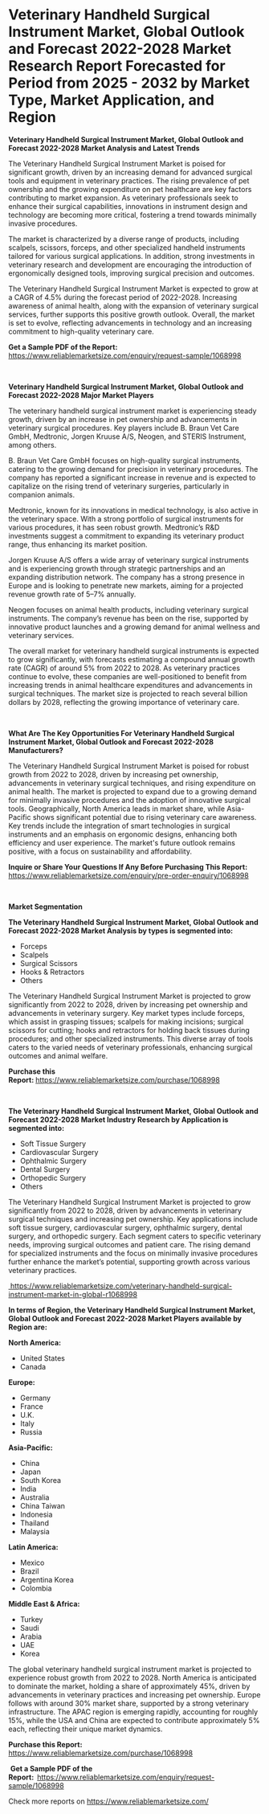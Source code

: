 <p><h1>Veterinary Handheld Surgical Instrument Market, Global Outlook and Forecast 2022-2028 Market Research Report Forecasted for Period from 2025 -  2032 by Market Type, Market Application, and Region</h1></p><p><strong>Veterinary Handheld Surgical Instrument Market, Global Outlook and Forecast 2022-2028 Market Analysis and Latest Trends</strong></p>
<p><p>The Veterinary Handheld Surgical Instrument Market is poised for significant growth, driven by an increasing demand for advanced surgical tools and equipment in veterinary practices. The rising prevalence of pet ownership and the growing expenditure on pet healthcare are key factors contributing to market expansion. As veterinary professionals seek to enhance their surgical capabilities, innovations in instrument design and technology are becoming more critical, fostering a trend towards minimally invasive procedures.</p><p>The market is characterized by a diverse range of products, including scalpels, scissors, forceps, and other specialized handheld instruments tailored for various surgical applications. In addition, strong investments in veterinary research and development are encouraging the introduction of ergonomically designed tools, improving surgical precision and outcomes.</p><p>The Veterinary Handheld Surgical Instrument Market is expected to grow at a CAGR of 4.5% during the forecast period of 2022-2028. Increasing awareness of animal health, along with the expansion of veterinary surgical services, further supports this positive growth outlook. Overall, the market is set to evolve, reflecting advancements in technology and an increasing commitment to high-quality veterinary care.</p></p>
<p><strong>Get a Sample PDF of the Report:&nbsp;</strong> <a href="https://www.reliablemarketsize.com/enquiry/request-sample/1068998?utm_campaign=3445&utm_medium=2&utm_source=Github&utm_content=ia&utm_term=21032025&utm_id=veterinary-handheld-surgical-instrument-market-global-outlook-and-forecast-2022-2028">https://www.reliablemarketsize.com/enquiry/request-sample/1068998</a></p>
<p>&nbsp;</p>
<p><strong>Veterinary Handheld Surgical Instrument Market, Global Outlook and Forecast 2022-2028 Major Market Players</strong></p>
<p><p>The veterinary handheld surgical instrument market is experiencing steady growth, driven by an increase in pet ownership and advancements in veterinary surgical procedures. Key players include B. Braun Vet Care GmbH, Medtronic, Jorgen Kruuse A/S, Neogen, and STERIS Instrument, among others.</p><p>B. Braun Vet Care GmbH focuses on high-quality surgical instruments, catering to the growing demand for precision in veterinary procedures. The company has reported a significant increase in revenue and is expected to capitalize on the rising trend of veterinary surgeries, particularly in companion animals.</p><p>Medtronic, known for its innovations in medical technology, is also active in the veterinary space. With a strong portfolio of surgical instruments for various procedures, it has seen robust growth. Medtronic’s R&D investments suggest a commitment to expanding its veterinary product range, thus enhancing its market position.</p><p>Jorgen Kruuse A/S offers a wide array of veterinary surgical instruments and is experiencing growth through strategic partnerships and an expanding distribution network. The company has a strong presence in Europe and is looking to penetrate new markets, aiming for a projected revenue growth rate of 5–7% annually.</p><p>Neogen focuses on animal health products, including veterinary surgical instruments. The company’s revenue has been on the rise, supported by innovative product launches and a growing demand for animal wellness and veterinary services.</p><p>The overall market for veterinary handheld surgical instruments is expected to grow significantly, with forecasts estimating a compound annual growth rate (CAGR) of around 5% from 2022 to 2028. As veterinary practices continue to evolve, these companies are well-positioned to benefit from increasing trends in animal healthcare expenditures and advancements in surgical techniques. The market size is projected to reach several billion dollars by 2028, reflecting the growing importance of veterinary care.</p></p>
<p>&nbsp;</p>
<p><strong>What Are The Key Opportunities For Veterinary Handheld Surgical Instrument Market, Global Outlook and Forecast 2022-2028 Manufacturers?</strong></p>
<p><p>The Veterinary Handheld Surgical Instrument Market is poised for robust growth from 2022 to 2028, driven by increasing pet ownership, advancements in veterinary surgical techniques, and rising expenditure on animal health. The market is projected to expand due to a growing demand for minimally invasive procedures and the adoption of innovative surgical tools. Geographically, North America leads in market share, while Asia-Pacific shows significant potential due to rising veterinary care awareness. Key trends include the integration of smart technologies in surgical instruments and an emphasis on ergonomic designs, enhancing both efficiency and user experience. The market's future outlook remains positive, with a focus on sustainability and affordability.</p></p>
<p><strong>Inquire or Share Your Questions If Any Before Purchasing This Report:</strong> <a href="https://www.reliablemarketsize.com/enquiry/pre-order-enquiry/1068998?utm_campaign=3445&utm_medium=2&utm_source=Github&utm_content=ia&utm_term=21032025&utm_id=veterinary-handheld-surgical-instrument-market-global-outlook-and-forecast-2022-2028">https://www.reliablemarketsize.com/enquiry/pre-order-enquiry/1068998</a></p>
<p>&nbsp;</p>
<p><strong>Market Segmentation</strong></p>
<p><strong>The Veterinary Handheld Surgical Instrument Market, Global Outlook and Forecast 2022-2028 Market Analysis by types is segmented into:</strong></p>
<p><ul><li>Forceps</li><li>Scalpels</li><li>Surgical Scissors</li><li>Hooks & Retractors</li><li>Others</li></ul></p>
<p><p>The Veterinary Handheld Surgical Instrument Market is projected to grow significantly from 2022 to 2028, driven by increasing pet ownership and advancements in veterinary surgery. Key market types include forceps, which assist in grasping tissues; scalpels for making incisions; surgical scissors for cutting; hooks and retractors for holding back tissues during procedures; and other specialized instruments. This diverse array of tools caters to the varied needs of veterinary professionals, enhancing surgical outcomes and animal welfare.</p></p>
<p><strong>Purchase this Report:&nbsp;</strong><a href="https://www.reliablemarketsize.com/purchase/1068998?utm_campaign=3445&utm_medium=2&utm_source=Github&utm_content=ia&utm_term=21032025&utm_id=veterinary-handheld-surgical-instrument-market-global-outlook-and-forecast-2022-2028">https://www.reliablemarketsize.com/purchase/1068998</a></p>
<p>&nbsp;</p>
<p><strong>The Veterinary Handheld Surgical Instrument Market, Global Outlook and Forecast 2022-2028 Market Industry Research by Application is segmented into:</strong></p>
<p><ul><li>Soft Tissue Surgery</li><li>Cardiovascular Surgery</li><li>Ophthalmic Surgery</li><li>Dental Surgery</li><li>Orthopedic Surgery</li><li>Others</li></ul></p>
<p><p>The Veterinary Handheld Surgical Instrument Market is projected to grow significantly from 2022 to 2028, driven by advancements in veterinary surgical techniques and increasing pet ownership. Key applications include soft tissue surgery, cardiovascular surgery, ophthalmic surgery, dental surgery, and orthopedic surgery. Each segment caters to specific veterinary needs, improving surgical outcomes and patient care. The rising demand for specialized instruments and the focus on minimally invasive procedures further enhance the market’s potential, supporting growth across various veterinary practices.</p></p>
<p><a href="https://www.reliablemarketsize.com/veterinary-handheld-surgical-instrument-market-in-global-r1068998?utm_campaign=3445&utm_medium=2&utm_source=Github&utm_content=ia&utm_term=21032025&utm_id=veterinary-handheld-surgical-instrument-market-global-outlook-and-forecast-2022-2028">&nbsp;https://www.reliablemarketsize.com/veterinary-handheld-surgical-instrument-market-in-global-r1068998</a></p>
<p><strong>In terms of Region, the Veterinary Handheld Surgical Instrument Market, Global Outlook and Forecast 2022-2028 Market Players available by Region are:</strong></p>
<p>
    <p> <strong> North America: </strong>
        <ul>
            <li>United States</li>
            <li>Canada</li>
        </ul>
        </p> 
    <p> <strong> Europe: </strong>
        <ul>
            <li>Germany</li>
            <li>France</li>
            <li>U.K.</li>
            <li>Italy</li>
            <li>Russia</li>
        </ul>
        </p> 
    <p> <strong> Asia-Pacific: </strong>
        <ul>
            <li>China</li>
            <li>Japan</li>
            <li>South Korea</li>
            <li>India</li>
            <li>Australia</li>
            <li>China Taiwan</li>
            <li>Indonesia</li>
            <li>Thailand</li>
            <li>Malaysia</li>
        </ul>
        </p> 
    <p> <strong> Latin America: </strong>
        <ul>
            <li>Mexico</li>
            <li>Brazil</li>
            <li>Argentina Korea</li>
            <li>Colombia</li>
        </ul>
        </p> 
    <p> <strong> Middle East & Africa: </strong>
        <ul>
            <li>Turkey</li>
            <li>Saudi</li>
            <li>Arabia</li>
            <li>UAE</li>
            <li>Korea</li>
        </ul>
    </p>
    </p>
<p><p>The global veterinary handheld surgical instrument market is projected to experience robust growth from 2022 to 2028. North America is anticipated to dominate the market, holding a share of approximately 45%, driven by advancements in veterinary practices and increasing pet ownership. Europe follows with around 30% market share, supported by a strong veterinary infrastructure. The APAC region is emerging rapidly, accounting for roughly 15%, while the USA and China are expected to contribute approximately 5% each, reflecting their unique market dynamics.</p></p>
<p><strong>Purchase this Report: </strong><a href="https://www.reliablemarketsize.com/purchase/1068998?utm_campaign=3445&utm_medium=2&utm_source=Github&utm_content=ia&utm_term=21032025&utm_id=veterinary-handheld-surgical-instrument-market-global-outlook-and-forecast-2022-2028">https://www.reliablemarketsize.com/purchase/1068998</a></p>
<p>&nbsp;<strong>Get a Sample PDF of the Report:&nbsp;&nbsp;</strong><a href="https://www.reliablemarketsize.com/enquiry/request-sample/1068998?utm_campaign=3445&utm_medium=2&utm_source=Github&utm_content=ia&utm_term=21032025&utm_id=veterinary-handheld-surgical-instrument-market-global-outlook-and-forecast-2022-2028">https://www.reliablemarketsize.com/enquiry/request-sample/1068998</a></p>
<p><strong></strong></p>
<p>Check more reports on <a href="https://www.reliablemarketsize.com/?utm_campaign=3445&utm_medium=2&utm_source=Github&utm_content=ia&utm_term=21032025&utm_id=veterinary-handheld-surgical-instrument-market-global-outlook-and-forecast-2022-2028">https://www.reliablemarketsize.com/</a></p>